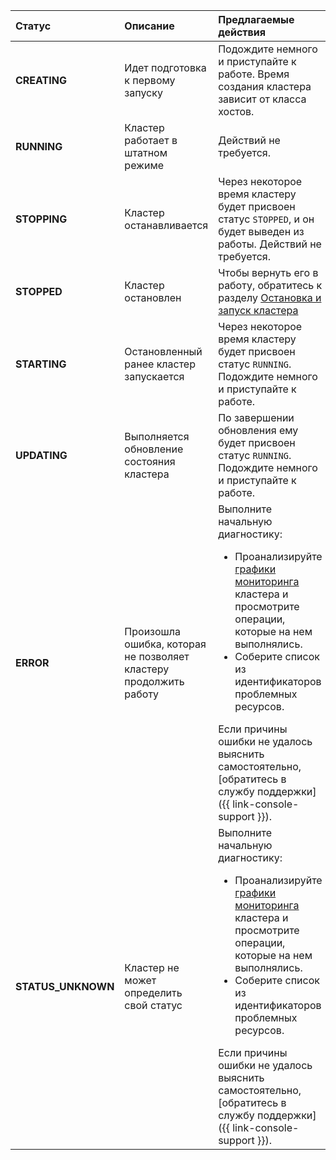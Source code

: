 Статус | Описание | Предлагаемые действия
:--- | :--- | :---
**CREATING** | Идет подготовка к первому запуску | Подождите немного и приступайте к работе. Время создания кластера зависит от класса хостов.
**RUNNING** | Кластер работает в штатном режиме | Действий не требуется.
**STOPPING** | Кластер останавливается | Через некоторое время кластеру будет присвоен статус `STOPPED`, и он будет выведен из работы. Действий не требуется.
**STOPPED** | Кластер остановлен | Чтобы вернуть его в работу, обратитесь к разделу [Остановка и запуск кластера](../../managed-elasticsearch/operations/cluster-stop.md)
**STARTING** | Остановленный ранее кластер запускается | Через некоторое время кластеру будет присвоен статус `RUNNING`. Подождите немного и приступайте к работе.
**UPDATING** | Выполняется обновление состояния кластера | По завершении обновления ему будет присвоен статус `RUNNING`. Подождите немного и приступайте к работе.
**ERROR** | Произошла ошибка, которая не позволяет кластеру продолжить работу | Выполните начальную диагностику:<ul><li>Проанализируйте [графики мониторинга](#monitoring-cluster) кластера и просмотрите операции, которые на нем выполнялись.</li><li>Соберите список из идентификаторов проблемных ресурсов.</li></ul>Если причины ошибки не удалось выяснить самостоятельно, [обратитесь в службу поддержки]({{ link-console-support }}).
**STATUS_UNKNOWN** | Кластер не может определить свой статус | Выполните начальную диагностику:<ul><li>Проанализируйте [графики мониторинга](#monitoring-cluster) кластера и просмотрите операции, которые на нем выполнялись.</li><li>Соберите список из идентификаторов проблемных ресурсов.</li></ul>Если причины ошибки не удалось выяснить самостоятельно, [обратитесь в службу поддержки]({{ link-console-support }}).
